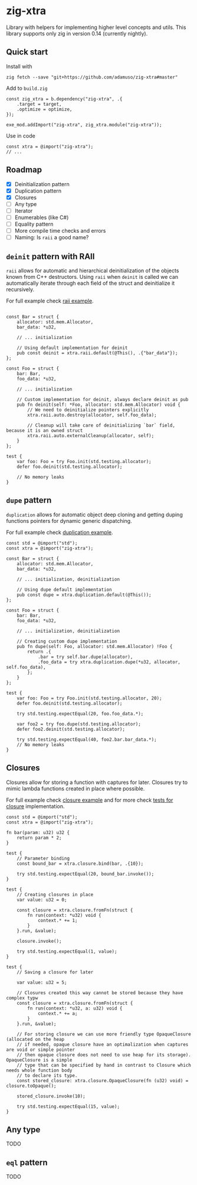 # zig-xtra

Library with helpers for implementing higher level concepts and utils. This library supports only zig in version 0.14 (currently nightly).

## Quick start

Install with
```
zig fetch --save "git+https://github.com/adamuso/zig-xtra#master"
```

Add to `build.zig`
```zig
const zig_xtra = b.dependency("zig-xtra", .{
    .target = target,
    .optimize = optimize,
});

exe_mod.addImport("zig-xtra", zig_xtra.module("zig-xtra"));
```

Use in code
```zig
const xtra = @import("zig-xtra");
// ...
```

## Roadmap

- [x] Deinitialization pattern
- [x] Duplication pattern
- [x] Closures
- [ ] Any type
- [ ] Iterator
- [ ] Enumerables (like C#)
- [ ] Equality pattern
- [ ] More compile time checks and errors
- [ ] Naming: Is `raii` a good name?

## `deinit` pattern with RAII

`raii` allows for automatic and hierarchical deinitialization of the objects known from C++ destructors. Using `raii` when
`deinit` is called we can automatically iterate through each field of the struct and deinitialize it recursively.

For full example check [raii example](examples/raii-example.zig).

```zig

const Bar = struct {
    allocator: std.mem.Allocator,
    bar_data: *u32,

    // ... initialization

    // Using default implementation for deinit
    pub const deinit = xtra.raii.default(@This(), .{"bar_data"});
};

const Foo = struct {
    bar: Bar,
    foo_data: *u32,

    // ... initialization

    // Custom implementation for deinit, always declare deinit as pub
    pub fn deinit(self: *Foo, allocator: std.mem.Allocator) void {
        // We need to deinitialize pointers explicitly
        xtra.raii.auto.destroy(allocator, self.foo_data);

        // Cleanup will take care of deinitializing `bar` field, because it is an owned struct
        xtra.raii.auto.externalCleanup(allocator, self);
    }
};

test {
    var foo: Foo = try Foo.init(std.testing.allocator);
    defer foo.deinit(std.testing.allocator);

    // No memory leaks
}
```

## `dupe` pattern

`duplication` allows for automatic object deep cloning and getting duping functions pointers for dynamic generic dispatching.

For full example check [duplication example](examples/duplication-example.zig).

```zig
const std = @import("std");
const xtra = @import("zig-xtra");

const Bar = struct {
    allocator: std.mem.Allocator,
    bar_data: *u32,

    // ... initialization, deinitialization

    // Using dupe default implementation
    pub const dupe = xtra.duplication.default(@This());
};

const Foo = struct {
    bar: Bar,
    foo_data: *u32,

    // ... initialization, deinitialization

    // Creating custom dupe implementation
    pub fn dupe(self: Foo, allocator: std.mem.Allocator) !Foo {
        return .{
            .bar = try self.bar.dupe(allocator),
            .foo_data = try xtra.duplication.dupe(*u32, allocator, self.foo_data),
        };
    }
};

test {
    var foo: Foo = try Foo.init(std.testing.allocator, 20);
    defer foo.deinit(std.testing.allocator);

    try std.testing.expectEqual(20, foo.foo_data.*);

    var foo2 = try foo.dupe(std.testing.allocator);
    defer foo2.deinit(std.testing.allocator);

    try std.testing.expectEqual(40, foo2.bar.bar_data.*);
    // No memory leaks
}
```
## Closures

Closures allow for storing a function with captures for later. Closures try to mimic lambda functions
created in place where possible.

For full example check [closure example](examples/closure-example.zig) and for more check [tests for closure](src/closure.zig) implementation.

```zig
const std = @import("std");
const xtra = @import("zig-xtra");

fn bar(param: u32) u32 {
    return param * 2;
}

test {
    // Parameter binding
    const bound_bar = xtra.closure.bind(bar, .{10});

    try std.testing.expectEqual(20, bound_bar.invoke());
}

test {
    // Creating closures in place
    var value: u32 = 0;

    const closure = xtra.closure.fromFn(struct {
        fn run(context: *u32) void {
            context.* += 1;
        }
    }.run, &value);

    closure.invoke();

    try std.testing.expectEqual(1, value);
}

test {
    // Saving a closure for later

    var value: u32 = 5;

    // Closures created this way cannot be stored because they have complex typw
    const closure = xtra.closure.fromFn(struct {
        fn run(context: *u32, a: u32) void {
            context.* += a;
        }
    }.run, &value);

    // For storing closure we can use more friendly type OpaqueClosure (allocated on the heap
    // if needed, opaque closure have an optimalization when captures are void or simple pointer
    // then opaque closure does not need to use heap for its storage). OpaqueClosure is a simple
    // type that can be specified by hand in contrast to Closure which needs whole function body
    // to declare its type.
    const stored_closure: xtra.closure.OpaqueClosure(fn (u32) void) = closure.toOpaque();

    stored_closure.invoke(10);

    try std.testing.expectEqual(15, value);
}
```

## Any type

TODO

## `eql` pattern

TODO

